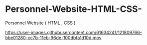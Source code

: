 # Personnel-Website-HTML-CSS-
Personnel Website ( HTML , CSS )


https://user-images.githubusercontent.com/61634241/121809766-bbe01280-cc7b-11eb-96de-100dbfa1d10d.mov


